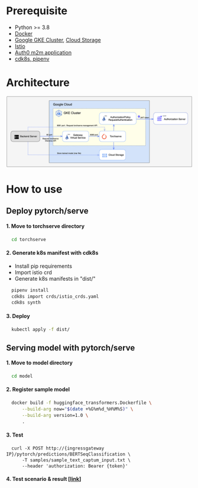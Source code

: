 # Prerequisite
- Python >= 3.8
- [Docker](https://docs.docker.com/get-docker/)
- [Google GKE Cluster](https://github.com/pytorch/serve/blob/master/kubernetes/README.md#-Torchserve-on-Kubernetes), [Cloud Storage](https://cloud.google.com/storage)
- [Istio](https://istio.io/latest/docs/setup/getting-started/)
- [Auth0 m2m application](https://auth0.com/)
- [cdk8s, pipenv](https://cdk8s.io/docs/latest/getting-started/)

# Architecture
![here](./image/diagram.png)

# How to use
## Deploy pytorch/serve 
#### 1. Move to torchserve directory
  ```bash
    cd torchserve
  ```

#### 2. Generate k8s manifest with cdk8s
  - Install pip requirements
  - Import istio crd
  - Generate k8s manifests in "dist/"
  ```bash
    pipenv install 
    cdk8s import crds/istio_crds.yaml
    cdk8s synth
  ```

#### 3. Deploy
  ```bash
    kubectl apply -f dist/
  ```

## Serving model with pytorch/serve 
#### 1. Move to model directory
  ```bash
    cd model
  ```

#### 2. Register sample model
  ```bash
    docker build -f huggingface_transformers.Dockerfile \
    	--build-arg now="$(date +%G%m%d_%H%M%S)" \
    	--build-arg version=1.0 \
    	.
  ```

#### 3. Test
  ```
    curl -X POST http://{ingressgateway IP}/pytorch/predictions/BERTSeqClassification \
    	-T samples/sample_text_captum_input.txt \
    	--header 'authorization: Bearer {token}'
  ``` 

#### 4. Test scenario & result [[link](https://www.notion.so/chloenoh/torchserve-app-cee738e75961435088fb0947d91aec80)]
